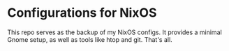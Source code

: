 # Configurations for NixOS
This repo serves as the backup of my NixOS configs. It provides a minimal Gnome setup, as well as tools like htop and git. That's all.